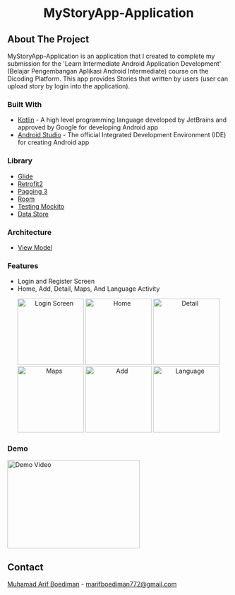 <h1 align = "center">MyStoryApp-Application</h1> 

## About The Project
MyStoryApp-Application is an application that I created to complete my submission for the 'Learn Intermediate Android Application Development' (Belajar Pengembangan Aplikasi Android Intermediate) course on the Dicoding Platform. This app provides Stories that written by users (user can upload story by login into the application).

### Built With
*  <a href="https://kotlinlang.org">Kotlin</a> - A high level programming language developed by JetBrains and approved by Google for developing Android app
*  <a href="https://developer.android.com/studio?gclid=Cj0KCQjwuNemBhCBARIsADp74QTEiyAfq8MOrja7FuoI-ueWPJ8Z3rwf4kXSl9pF_JrRMLEg34RjD_oaAiQJEALw_wcB&gclsrc=aw.ds">Android Studio</a> - The official Integrated Development Environment (IDE) for creating Android app

### Library
* [Glide](https://github.com/bumptech/glide)
* [Retrofit2](https://github.com/square/retrofit)
* [Pagging 3](https://developer.android.com/topic/libraries/architecture/paging/v3-migration)
* [Room](https://developer.android.com/training/data-storage/room)
* [Testing Mockito](https://developer.android.com/training/testing/local-tests)
* [Data Store](https://developer.android.com/topic/libraries/architecture/datastore)

### Architecture
* [View Model](https://developer.android.com/topic/libraries/architecture/viewmodel)

### Features
* Login and Register Screen
* Home, Add, Detail, Maps, And Language Activity

<p align="center">
  <img src = "http://drive.google.com/uc?export=view&id=1euatYJmblQcOnv31ZJT71_zVGdfIABWb"
    alt = "Login Screen"
    style ="margin-rigth : 10px;"
    width = 150 />
  <img src = "http://drive.google.com/uc?export=view&id=1BFK2sfsX6ivWqeNmSWEz6nYxMq_Vm44i"
    alt = "Home"
    style ="margin-rigth : 10px;"
    width = 150 />
  <img src = "http://drive.google.com/uc?export=view&id=1VMs8igXwbSIeAS1uq8bNLwPG5Q4J9PiK"
    alt = "Detail"
    style ="margin-rigth : 10px;"
    width = 150 />
  <img src = "http://drive.google.com/uc?export=view&id=1ZEAG7iJj-awxgpzGUFGOp8jQr6ncOOxb"
    alt = "Maps"
    style ="margin-rigth : 10px;"
    width = 150 />
  <img src = "http://drive.google.com/uc?export=view&id=1vdCj2Y951Esfur5Mtv5TjGUdvcOauHzc"
    alt = "Add"
    style ="margin-rigth : 10px;"
    width = 150 />
  <img src = "http://drive.google.com/uc?export=view&id=10ye3ccIrf8O1pO6yDXAylQ9vYiBlUiHL"
    alt = "Language"
    style ="margin-rigth : 10px;"
    width = 150 />
</p>

### Demo 
<a href="https://youtu.be/3gMQUCgYD7I">
   <img src="https://i9.ytimg.com/vi/3gMQUCgYD7I/mqdefault.jpg?sqp=CJi6h6cG-oaymwEmCMACELQB8quKqQMa8AEB-AH-BIACgAqKAgwIABABGF4gXiheMA8=&rs=AOn4CLCMcGZ138yEtqVGt5KEjE6-syFN5A" alt="Demo Video" width="300" height="200">
</a>

## Contact
[Muhamad Arif Boediman](https://www.linkedin.com/in/muhamad-arif-boediman-885672242/) - marifboediman772@gmail.com
